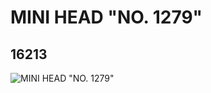 # MINI HEAD "NO. 1279"
## 16213
![MINI HEAD "NO. 1279"](https://lc-www-live-s.legocdn.com/media/bricks/5/2/6057691.jpg)